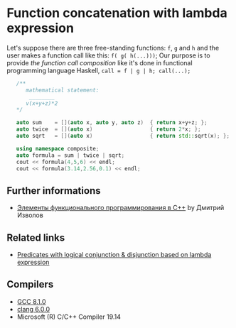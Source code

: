# Function concatenation with lambda expression
Let's suppose there are three free-standing functions: `f`, `g` and `h` and the user makes a function call like this: `f( g( h(...)))`;  Our purpose is to provide _the function call composition_ like it's done in functional programming language Haskell, `call = f | g | h; call(...);`
```cpp
   /**
      mathematical statement:
       ________
      v(x+y+z)*2     
   */

   auto sum    = [](auto x, auto y, auto z)  { return x+y+z; };   
   auto twice  = [](auto x)                  { return 2*x; };
   auto sqrt   = [](auto x)                  { return std::sqrt(x); };

   using namespace composite;
   auto formula = sum | twice | sqrt;
   cout << formula(4,5,6) << endl;
   cout << formula(3.14,2.56,0.1) << endl;
```

## Further informations
* [Элементы функционального программирования в C++](https://habr.com/post/328624/) by Дмитрий Изволов

## Related links
* [Predicates with logical conjunction & disjunction based on lambda expression](https://github.com/nikolaAV/Modern-Cpp/tree/master/lambda/lambda_combine#creating-complex-predicates-with-logical-conjunction---disjunction)

## Compilers
* [GCC 8.1.0](https://wandbox.org/)
* [clang 6.0.0](https://wandbox.org/)
* Microsoft (R) C/C++ Compiler 19.14 
